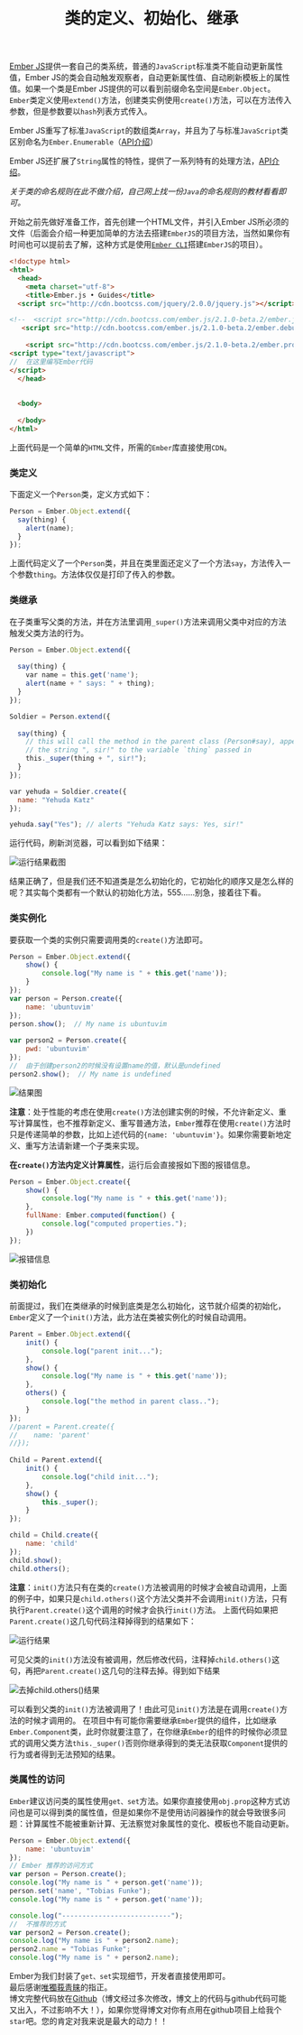 ﻿---
title: 类的定义、初始化、继承
tag:
  - Emberjs
  - Ember-Teach
  - Ember-Object
---

[Ember JS](http://emberjs.com/)提供一套自己的类系统，普通的`JavaScript`标准类不能自动更新属性值，Ember JS的类会自动触发观察者，自动更新属性值、自动刷新模板上的属性值。如果一个类是Ember JS提供的可以看到前缀命名空间是`Ember.Object`。
`Ember`类定义使用`extend()`方法，创建类实例使用`create()`方法，可以在方法传入参数，但是参数要以`hash`列表方式传入。

Ember JS重写了标准`JavaScript`的数组类`Array`，并且为了与标准`JavaScript`类区别命名为`Ember.Enumerable`（[API介绍](http://emberjs.com/api/classes/Ember.Enumerable.html)）

Ember JS还扩展了`String`属性的特性，提供了一系列特有的处理方法，[API介绍](http://emberjs.com/api/classes/Ember.String.html)。

*关于类的命名规则在此不做介绍，自己网上找一份`Java`的命名规则的教材看看即可。*

开始之前先做好准备工作，首先创建一个HTML文件，并引入Ember JS所必须的文件（后面会介绍一种更加简单的方法去搭建`EmberJS`的项目方法，当然如果你有时间也可以提前去了解，这种方式是使用[`Ember CLI`](http://www.ember-cli.com/user-guide/)搭建`EmberJS`的项目）。

```html
<!doctype html>
<html>
  <head>
    <meta charset="utf-8">
    <title>Ember.js • Guides</title> 
  <script src="http://cdn.bootcss.com/jquery/2.0.0/jquery.js"></script>

<!--  <script src="http://cdn.bootcss.com/ember.js/2.1.0-beta.2/ember.js"></script>-->
   <script src="http://cdn.bootcss.com/ember.js/2.1.0-beta.2/ember.debug.js"></script>
    
    <script src="http://cdn.bootcss.com/ember.js/2.1.0-beta.2/ember.prod.js"></script>
<script type="text/javascript">
//  在这里编写Ember代码
</script>
  </head>
   
   
  <body>
  
  </body>
</html>
```

上面代码是一个简单的`HTML`文件，所需的`Ember`库直接使用`CDN`。

### 类定义

下面定义一个`Person`类，定义方式如下：

```javascript
Person = Ember.Object.extend({
  say(thing) {
    alert(name);
  }
});
```

上面代码定义了一个`Person`类，并且在类里面还定义了一个方法`say`，方法传入一个参数`thing`。方法体仅仅是打印了传入的参数。

### 类继承

在子类重写父类的方法，并在方法里调用`_super()`方法来调用父类中对应的方法触发父类方法的行为。

```javascript
Person = Ember.Object.extend({
    
  say(thing) {
    var name = this.get('name');
    alert(name + " says: " + thing);
  }
});

Soldier = Person.extend({
    
  say(thing) {
    // this will call the method in the parent class (Person#say), appending
    // the string ", sir!" to the variable `thing` passed in
    this._super(thing + ", sir!");
  }
});

var yehuda = Soldier.create({
  name: "Yehuda Katz"
});

yehuda.say("Yes"); // alerts "Yehuda Katz says: Yes, sir!"
```

运行代码，刷新浏览器，可以看到如下结果：

![运行结果截图](http://7xnrhh.com1.z0.glb.clouddn.com/1.png)

结果正确了，但是我们还不知道类是怎么初始化的，它初始化的顺序又是怎么样的呢？其实每个类都有一个默认的初始化方法，555……别急，接着往下看。

### 类实例化

要获取一个类的实例只需要调用类的`create()`方法即可。

```javascript
Person = Ember.Object.extend({
    show() {
        console.log("My name is " + this.get('name'));
    }
});
var person = Person.create({
    name: 'ubuntuvim'
});
person.show();  // My name is ubuntuvim
    
var person2 = Person.create({
    pwd: 'ubuntuvim'
});
//  由于创建person2的时候没有设置name的值，默认是undefined
person2.show();  // My name is undefined
```

![结果图](http://7xnrhh.com1.z0.glb.clouddn.com/2.png)

**注意**：处于性能的考虑在使用`create()`方法创建实例的时候，不允许新定义、重写计算属性，也不推荐新定义、重写普通方法，`Ember`推荐在使用`create()`方法时只是传递简单的参数，比如上述代码的`{name: 'ubuntuvim'}`。如果你需要新地定义、重写方法请新建一个子类来实现。

**在`create()`方法内定义计算属性**，运行后会直接报如下图的报错信息。

```javascript
Person = Ember.Object.create({
    show() {
        console.log("My name is " + this.get('name'));
    },
    fullName: Ember.computed(function() {
        console.log("computed properties.");
    })
});
```

![报错信息](/content/images/2016/03/18.png)


### 类初始化
前面提过，我们在类继承的时候到底类是怎么初始化，这节就介绍类的初始化，`Ember`定义了一个`init()`方法，此方法在类被实例化的时候自动调用。

```javascript
Parent = Ember.Object.extend({
    init() {
        console.log("parent init...");
    },
    show() {
        console.log("My name is " + this.get('name'));
    },
    others() {
        console.log("the method in parent class..");
    }
});
//parent = Parent.create({
//    name: 'parent'
//});  
    
Child = Parent.extend({
    init() {
        console.log("child init...");
    },
    show() {
        this._super();
    }
});

child = Child.create({
    name: 'child'
});    
child.show();
child.others();
```

**注意**：`init()`方法只有在类的`create()`方法被调用的时候才会被自动调用，上面的例子中，如果只是`child.others()`这个方法父类并不会调用`init()`方法，只有执行`Parent.create()`这个调用的时候才会执行`init()`方法。
上面代码如果把`Parent.create()`这几句代码注释掉得到的结果如下：

![运行结果](http://7xnrhh.com1.z0.glb.clouddn.com/3.png)

可见父类的`init()`方法没有被调用，然后修改代码，注释掉`child.others()`这句，再把`Parent.create()`这几句的注释去掉。得到如下结果

![去掉child.others()结果](http://7xnrhh.com1.z0.glb.clouddn.com/4.png)

可以看到父类的`init()`方法被调用了！由此可见`init()`方法是在调用`create()`方法的时候才调用的。
在项目中有可能你需要继承`Ember`提供的组件，比如继承`Ember.Component`类，此时你就要注意了，在你继承`Ember`的组件的时候你必须显式的调用父类方法`this._super()`否则你继承得到的类无法获取`Component`提供的行为或者得到无法预知的结果。

### 类属性的访问

`Ember`建议访问类的属性使用`get、set`方法。如果你直接使用`obj.prop`这种方式访问也是可以得到类的属性值，但是如果你不是使用访问器操作的就会导致很多问题：计算属性不能被重新计算、无法察觉对象属性的变化、模板也不能自动更新。

```javascript
Person = Ember.Object.extend({
    name: 'ubuntuvim'
});
// Ember 推荐的访问方式
var person = Person.create();
console.log("My name is " + person.get('name'));
person.set('name', "Tobias Funke");
console.log("My name is " + person.get('name'));   

console.log("---------------------------");
//  不推荐的方式
var person2 = Person.create();    
console.log("My name is " + person2.name);
person2.name = "Tobias Funke";
console.log("My name is " + person2.name);
```

Ember为我们封装了`get、set`实现细节，开发者直接使用即可。
<br>
最后感谢[唯獨莪靑睐](http://weibo.com/3265765111)的指正。
<br>
博文完整代码放在[Github](https://github.com/ubuntuvim/my_emberjs_code)（博文经过多次修改，博文上的代码与github代码可能又出入，不过影响不大！），如果你觉得博文对你有点用在github项目上给我个`star`吧。您的肯定对我来说是最大的动力！！
